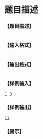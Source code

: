 # 题目描述


<h3>
【题目描述】
</h3>
<p>
<img src="/upload/image/20190505/20190505192731_66597.png" alt=""/> 
</p>
<h3>
【输入格式】
</h3>
<p>
<img src="/upload/image/20190505/20190505192738_91257.png" alt=""/> 
</p>
<h3>
【输出格式】
</h3>
<p>
<img src="/upload/image/20190505/20190505192747_49290.png" alt=""/> 
</p>
<h3>
【样例输入】
</h3>
<pre>1 3
</pre>
<h3>
【样例输出】
</h3>
<pre>12
</pre>
<h3>
【提示】
</h3>
<p>
<img src="/upload/image/20190505/20190505192758_85035.png" alt=""/> 
</p>
